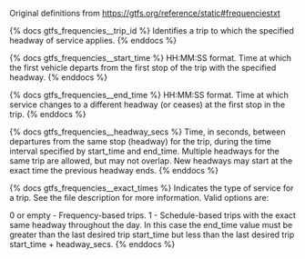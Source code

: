 Original definitions from https://gtfs.org/reference/static#frequenciestxt

{% docs gtfs_frequencies\_\_trip_id %}
Identifies a trip to which the specified headway of service applies.
{% enddocs %}

{% docs gtfs_frequencies\_\_start_time %}
HH:MM:SS format. Time at which the first vehicle departs from the first stop of the trip with the specified headway.
{% enddocs %}

{% docs gtfs_frequencies\_\_end_time %}
HH:MM:SS format. Time at which service changes to a different headway (or ceases) at the first stop in the trip.
{% enddocs %}

{% docs gtfs_frequencies\_\_headway_secs %}
Time, in seconds, between departures from the same stop (headway) for the trip, during the time interval specified by start_time and end_time. Multiple headways for the same trip are allowed, but may not overlap. New headways may start at the exact time the previous headway ends.
{% enddocs %}

{% docs gtfs_frequencies\_\_exact_times %}
Indicates the type of service for a trip. See the file description for more information. Valid options are:

0 or empty - Frequency-based trips.
1 - Schedule-based trips with the exact same headway throughout the day. In this case the end_time value must be greater than the last desired trip start_time but less than the last desired trip start_time + headway_secs.
{% enddocs %}
